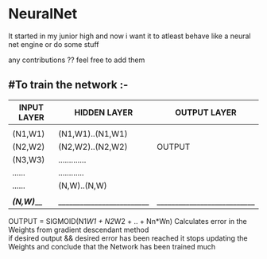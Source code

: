 # NeuralNet

It started in my junior high and now i want it to atleast behave like a neural net engine or do some stuff

any contributions ?? feel free to add them

#To train the network :-
-------------------------------------------------------------------------
|INPUT LAYER      |    HIDDEN LAYER         |    OUTPUT LAYER           |
|---------------- |------------------------ |---------------------------| 
|                 |                         |                           |  
|     (N1,W1)     |     (N1,W1)..(N1,W1)    |                           | 
|     (N2,W2)     |     (N2,W2)..(N2,W2)    |     OUTPUT                | 
|     (N3,W3)     |      .............      |                           |
|     ......      |       ............      |                           |
|     ......      |      (N,W)..(N,W)       |                           |
|                 |                         |                           |
|_____(N,W)_______|_________________________|___________________________|
OUTPUT = SIGMOID(N1*W1 + N2*W2 + .. + Nn*Wn) 
Calculates error in the Weights from gradient descendant method  
if desired output && desired error has been reached it stops updating the Weights and conclude that the Network has been trained much
